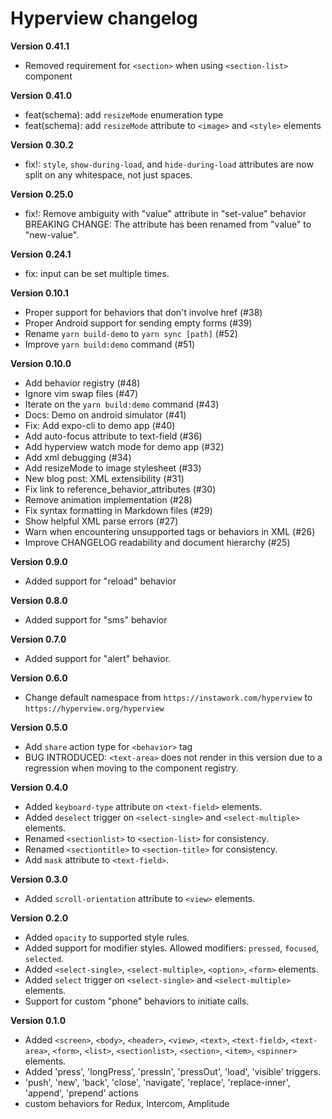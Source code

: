 # Hyperview changelog

**Version 0.41.1**

- Removed requirement for `<section>` when using `<section-list>` component

**Version 0.41.0**

- feat(schema): add `resizeMode` enumeration type
- feat(schema): add `resizeMode` attribute to `<image>` and `<style>` elements

**Version 0.30.2**

- fix!: `style`, `show-during-load`, and `hide-during-load` attributes are now split on any whitespace, not just spaces.

**Version 0.25.0**

- fix!: Remove ambiguity with "value" attribute in "set-value" behavior
  BREAKING CHANGE: The attribute has been renamed from "value" to "new-value".

**Version 0.24.1**

- fix: <date-field> input can be set multiple times.

**Version 0.10.1**

- Proper support for behaviors that don't involve href (#38)
- Proper Android support for sending empty forms (#39)
- Rename `yarn build-demo` to `yarn sync [path]` (#52)
- Improve `yarn build:demo` command (#51)

**Version 0.10.0**

- Add behavior registry (#48)
- Ignore vim swap files (#47)
- Iterate on the `yarn build:demo` command (#43)
- Docs: Demo on android simulator (#41)
- Fix: Add expo-cli to demo app (#40)
- Add auto-focus attribute to text-field (#36)
- Add hyperview watch mode for demo app (#32)
- Add xml debugging (#34)
- Add resizeMode to image stylesheet (#33)
- New blog post: XML extensibility (#31)
- Fix link to reference_behavior_attributes (#30)
- Remove animation implementation (#28)
- Fix syntax formatting in Markdown files (#29)
- Show helpful XML parse errors (#27)
- Warn when encountering unsupported tags or behaviors in XML (#26)
- Improve CHANGELOG readability and document hierarchy (#25)

**Version 0.9.0**

- Added support for "reload" behavior

**Version 0.8.0**

- Added support for "sms" behavior

**Version 0.7.0**

- Added support for "alert" behavior.

**Version 0.6.0**

- Change default namespace from `https://instawork.com/hyperview` to `https://hyperview.org/hyperview`

**Version 0.5.0**

- Add `share` action type for `<behavior>` tag
- BUG INTRODUCED: `<text-area>` does not render in this version due to a regression when moving to the component registry.

**Version 0.4.0**

- Added `keyboard-type` attribute on `<text-field>` elements.
- Added `deselect` trigger on `<select-single>` and `<select-multiple>` elements.
- Renamed `<sectionlist>` to `<section-list>` for consistency.
- Renamed `<sectiontitle>` to `<section-title>` for consistency.
- Add `mask` attribute to `<text-field>`.

**Version 0.3.0**

- Added `scroll-orientation` attribute to `<view>` elements.

**Version 0.2.0**

- Added `opacity` to supported style rules.
- Added support for modifier styles. Allowed modifiers: `pressed`, `focused`, `selected`.
- Added `<select-single>`, `<select-multiple>`, `<option>`, `<form>` elements.
- Added `select` trigger on `<select-single>` and `<select-multiple>` elements.
- Support for custom "phone" behaviors to initiate calls.

**Version 0.1.0**

- Added `<screen>`, `<body>`, `<header>`, `<view>`, `<text>`, `<text-field>`, `<text-area>`, `<form>`, `<list>`, `<sectionlist>`, `<section>`, `<item>`, `<spinner>` elements.
- Added 'press', 'longPress', 'pressIn', 'pressOut', 'load', 'visible' triggers.
- 'push', 'new', 'back', 'close', 'navigate', 'replace', 'replace-inner', 'append', 'prepend' actions
- custom behaviors for Redux, Intercom, Amplitude
